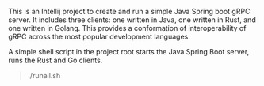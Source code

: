 This is an Intellij project to create and run a simple Java Spring
boot gRPC server. It includes three clients: one written in
Java, one written in Rust, and one written in Golang. This provides a conformation of interoperability of gRPC across the most popular development languages.

A simple shell script in the project root starts the Java Spring Boot server, runs the Rust and Go clients.
> ./runall.sh